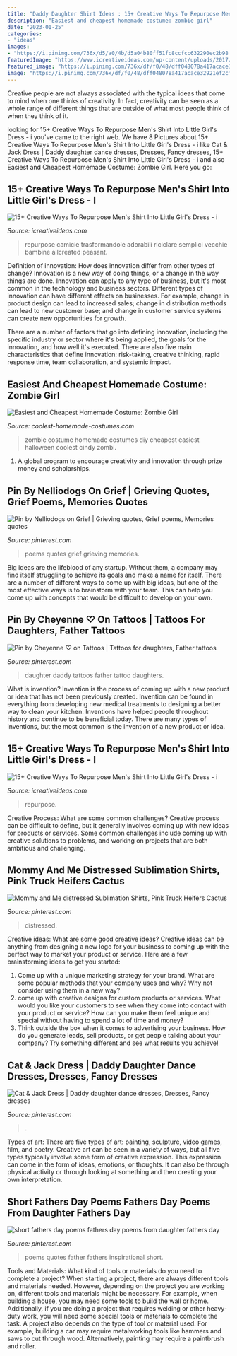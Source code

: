 ```yaml
---
title: "Daddy Daughter Shirt Ideas : 15+ Creative Ways To Repurpose Men&#039;s Shirt Into Little Girl&#039;s Dress"
description: "Easiest and cheapest homemade costume: zombie girl"
date: "2023-01-25"
categories:
- "ideas"
images:
- "https://i.pinimg.com/736x/d5/a0/4b/d5a04b80ff51fc8ccfcc632290ec2b98.jpg"
featuredImage: "https://www.icreativeideas.com/wp-content/uploads/2017/01/shirtdress5.jpg"
featured_image: "https://i.pinimg.com/736x/df/f0/48/dff048078a417acace32921ef2cf7e4d.jpg"
image: "https://i.pinimg.com/736x/df/f0/48/dff048078a417acace32921ef2cf7e4d.jpg"
---
```



Creative people are not always associated with the typical ideas that come to mind when one thinks of creativity. In fact, creativity can be seen as a whole range of different things that are outside of what most people think of when they think of it.

	

		
looking for 15+ Creative Ways To Repurpose Men&#039;s Shirt Into Little Girl&#039;s Dress - i you've came to the right web. We have 8 Pictures about 15+ Creative Ways To Repurpose Men&#039;s Shirt Into Little Girl&#039;s Dress - i like Cat &amp; Jack Dress | Daddy daughter dance dresses, Dresses, Fancy dresses, 15+ Creative Ways To Repurpose Men&#039;s Shirt Into Little Girl&#039;s Dress - i and also Easiest and Cheapest Homemade Costume: Zombie Girl. Here you go:
		
    
## 15+ Creative Ways To Repurpose Men&#039;s Shirt Into Little Girl&#039;s Dress - I

<img loading=lazy src="https://www.icreativeideas.com/wp-content/uploads/2017/01/shirtdress5.jpg" onerror="this.onerror=null;this.src='https://tse4.mm.bing.net/th?id=OIP.f8j6y52eMb90s2xYdIHNPAAAAA&amp;pid=15.1';" alt="15+ Creative Ways To Repurpose Men&#039;s Shirt Into Little Girl&#039;s Dress - i">

_Source: icreativeideas.com_

>repurpose camicie trasformandole adorabili riciclare semplici vecchie bambine allcreated peasant. 

	

Definition of innovation: How does innovation differ from other types of change?
Innovation is a new way of doing things, or a change in the way things are done. Innovation can apply to any type of business, but it's most common in the technology and business sectors.
Different types of innovation can have different effects on businesses. For example, change in product design can lead to increased sales; change in distribution methods can lead to new customer base; and change in customer service systems can create new opportunities for growth.

There are a number of factors that go into defining innovation, including the specific industry or sector where it's being applied, the goals for the innovation, and how well it's executed. There are also five main characteristics that define innovation: risk-taking, creative thinking, rapid response time, team collaboration, and systemic impact.

    
## Easiest And Cheapest Homemade Costume: Zombie Girl

<img loading=lazy src="http://www.coolest-homemade-costumes.com/files/2013/10/zombi-car-crash-vic-79363-e1382941747558-450x800.jpg" onerror="this.onerror=null;this.src='https://tse3.mm.bing.net/th?id=OIP.uOp2YFBNg4CGOYF2I-eUXAAAAA&amp;pid=15.1';" alt="Easiest and Cheapest Homemade Costume: Zombie Girl">

_Source: coolest-homemade-costumes.com_

>zombie costume homemade costumes diy cheapest easiest halloween coolest cindy zombi. 

	

1. A global program to encourage creativity and innovation through prize money and scholarships. 

    
## Pin By Nelliodogs On Grief | Grieving Quotes, Grief Poems, Memories Quotes

<img loading=lazy src="https://i.pinimg.com/736x/57/05/b4/5705b4365ed31f4a2bc853f463fc3837.jpg" onerror="this.onerror=null;this.src='https://tse4.mm.bing.net/th?id=OIP.NqRur2brtxPhSqS_WbJ8rgHaMW&amp;pid=15.1';" alt="Pin by Nelliodogs on Grief | Grieving quotes, Grief poems, Memories quotes">

_Source: pinterest.com_

>poems quotes grief grieving memories. 

	

Big ideas are the lifeblood of any startup. Without them, a company may find itself struggling to achieve its goals and make a name for itself. There are a number of different ways to come up with big ideas, but one of the most effective ways is to brainstorm with your team. This can help you come up with concepts that would be difficult to develop on your own.

    
## Pin By Cheyenne ♡ On Tattoos | Tattoos For Daughters, Father Tattoos

<img loading=lazy src="https://i.pinimg.com/originals/1f/27/41/1f274126c139a1bf6985198f6b898695.jpg" onerror="this.onerror=null;this.src='https://tse1.mm.bing.net/th?id=OIP.3kID0vpyBluNXcDMfPTJFgHaLH&amp;pid=15.1';" alt="Pin by Cheyenne ♡ on Tattoos | Tattoos for daughters, Father tattoos">

_Source: pinterest.com_

>daughter daddy tattoos father tattoo daughters. 

	

What is invention?
Invention is the process of coming up with a new product or idea that has not been previously created. Invention can be found in everything from developing new medical treatments to designing a better way to clean your kitchen. Inventions have helped people throughout history and continue to be beneficial today. There are many types of inventions, but the most common is the invention of a new product or idea.

    
## 15+ Creative Ways To Repurpose Men&#039;s Shirt Into Little Girl&#039;s Dress - I

<img loading=lazy src="https://www.icreativeideas.com/wp-content/uploads/2017/01/shirtdress1.jpg" onerror="this.onerror=null;this.src='https://tse3.mm.bing.net/th?id=OIP.LGMPuTDcQGFGuinN9ue3awHaJ3&amp;pid=15.1';" alt="15+ Creative Ways To Repurpose Men&#039;s Shirt Into Little Girl&#039;s Dress - i">

_Source: icreativeideas.com_

>repurpose. 

	

Creative Process: What are some common challenges?
Creative process can be difficult to define, but it generally involves coming up with new ideas for products or services. Some common challenges include coming up with creative solutions to problems, and working on projects that are both ambitious and challenging.

    
## Mommy And Me Distressed Sublimation Shirts, Pink Truck Heifers Cactus

<img loading=lazy src="https://i.pinimg.com/736x/f4/b5/e1/f4b5e12ae4ce8ee078a795286cb90013.jpg" onerror="this.onerror=null;this.src='https://tse4.mm.bing.net/th?id=OIP.thFiTlutwn62Dq1TzdNgQwHaHa&amp;pid=15.1';" alt="Mommy and Me distressed Sublimation Shirts, Pink Truck Heifers Cactus">

_Source: pinterest.com_

>distressed. 

	

Creative ideas: What are some good creative ideas?
Creative ideas can be anything from designing a new logo for your business to coming up with the perfect way to market your product or service. Here are a few brainstorming ideas to get you started: 
1. Come up with a unique marketing strategy for your brand. What are some popular methods that your company uses and why? Why not consider using them in a new way? 
2. come up with creative designs for custom products or services. What would you like your customers to see when they come into contact with your product or service? How can you make them feel unique and special without having to spend a lot of time and money? 
3. Think outside the box when it comes to advertising your business. How do you generate leads, sell products, or get people talking about your company? Try something different and see what results you achieve!

    
## Cat &amp; Jack Dress | Daddy Daughter Dance Dresses, Dresses, Fancy Dresses

<img loading=lazy src="https://i.pinimg.com/736x/d5/a0/4b/d5a04b80ff51fc8ccfcc632290ec2b98.jpg" onerror="this.onerror=null;this.src='https://tse1.mm.bing.net/th?id=OIP.1u8Rh3NsKf43Yf2ICVqbOQHaHa&amp;pid=15.1';" alt="Cat &amp; Jack Dress | Daddy daughter dance dresses, Dresses, Fancy dresses">

_Source: pinterest.com_

>. 

	

Types of art: There are five types of art: painting, sculpture, video games, film, and poetry.
Creative art can be seen in a variety of ways, but all five types typically involve some form of creative expression. This expression can come in the form of ideas, emotions, or thoughts. It can also be through physical activity or through looking at something and then creating your own interpretation.

    
## Short Fathers Day Poems Fathers Day Poems From Daughter Fathers Day

<img loading=lazy src="https://i.pinimg.com/736x/df/f0/48/dff048078a417acace32921ef2cf7e4d.jpg" onerror="this.onerror=null;this.src='https://tse3.mm.bing.net/th?id=OIP.Br2DAYVadTyOvsp8LI02uAAAAA&amp;pid=15.1';" alt="short fathers day poems fathers day poems from daughter fathers day">

_Source: pinterest.com_

>poems quotes father fathers inspirational short. 

	

Tools and Materials: What kind of tools or materials do you need to complete a project?
When starting a project, there are always different tools and materials needed. However, depending on the project you are working on, different tools and materials might be necessary.  For example, when building a house, you may need some tools to build the wall or home.  Additionally, if you are doing a project that requires welding or other heavy-duty work, you will need some special tools or materials to complete the task.   A project also depends on the type of tool or material used. For example, building a car may require metalworking tools like hammers and saws to cut through wood. Alternatively, painting may require a paintbrush and roller.

